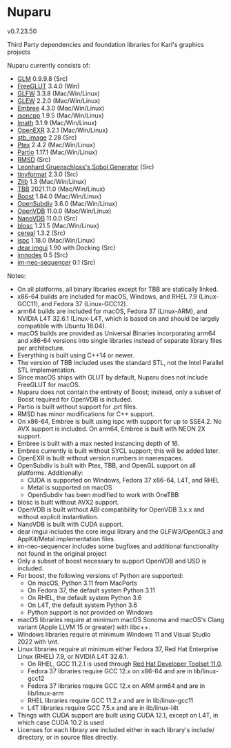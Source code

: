 Nuparu
======

v0.7.23.50

Third Party dependencies and foundation libraries for Karl's graphics projects

Nuparu currently consists of:

* [GLM](http://glm.g-truc.net) 0.9.9.8 (Src)
* [FreeGLUT](http://freeglut.sourceforge.net) 3.4.0 (Win)
* [GLFW](http://www.glfw.org) 3.3.8 (Mac/Win/Linux)
* [GLEW](https://github.com/nigels-com/glew) 2.2.0 (Mac/Win/Linux)
* [Embree](https://embree.github.io) 4.3.0 (Mac/Win/Linux)
* [jsoncpp](https://github.com/open-source-parsers/jsoncpp) 1.9.5 (Mac/Win/Linux)
* [Imath](https://github.com/AcademySoftwareFoundation/Imath) 3.1.9 (Mac/Win/Linux)
* [OpenEXR](https://github.com/AcademySoftwareFoundation/openexr) 3.2.1 (Mac/Win/Linux)
* [stb_image](https://github.com/nothings/stb) 2.28 (Src)
* [Ptex](http://ptex.us) 2.4.2 (Mac/Win/Linux)
* [Partio](https://www.disneyanimation.com/technology/partio.html) 1.17.1 (Mac/Win/Linux)
* [RMSD](http://boscoh.com/code/) (Src)
* [Leonhard Gruenschloss's Sobol Generator](http://gruenschloss.org) (Src)
* [tinyformat](https://github.com/c42f/tinyformat) 2.3.0 (Src)
* [Zlib](https://www.zlib.net) 1.3 (Mac/Win/Linux)
* [TBB](https://www.threadingbuildingblocks.org/) 2021.11.0 (Mac/Win/Linux)
* [Boost](http://www.boost.org) 1.84.0 (Mac/Win/Linux)
* [OpenSubdiv](http://graphics.pixar.com/opensubdiv/docs/intro.html) 3.6.0 (Mac/Win/Linux)
* [OpenVDB](http://www.openvdb.org/) 11.0.0 (Mac/Win/Linux)
* [NanoVDB](http://www.openvdb.org/) 11.0.0 (Src)
* [blosc](https://github.com/Blosc) 1.21.5 (Mac/Win/Linux)
* [cereal](https://uscilab.github.io/cereal/) 1.3.2 (Src)
* [ispc](https://ispc.github.io) 1.18.0 (Mac/Win/Linux)
* [dear imgui](https://github.com/ocornut/imgui) 1.90 with Docking (Src)
* [imnodes](https://github.com/Nelarius/imnodes) 0.5 (Src)
* [im-neo-sequencer](https://gitlab.com/GroGy/im-neo-sequencer) 0.1 (Src)

Notes:

* On all platforms, all binary libraries except for TBB are statically linked.
* x86-64 builds are included for macOS, Windows, and RHEL 7.9 (Linux-GCC11), and Fedora 37 (Linux-GCC12).
* arm64 builds are included for macOS, Fedora 37 (Linux-ARM), and NVIDIA L4T 32.6.1 (Linux-L4T, which is based on and should be largely compatible with Ubuntu 18.04).
* macOS builds are provided as Universal Binaries incorporating arm64 and x86-64 versions into single libraries instead of separate library files per architecture.
* Everything is built using C++14 or newer.
* The version of TBB included uses the standard STL, not the Intel Parallel STL implementation.
* Since macOS ships with GLUT by default, Nuparu does not include FreeGLUT for macOS.
* Nuparu does not contain the entirety of Boost; instead, only a subset of Boost required for OpenVDB is included.
* Partio is built without support for .prt files.
* RMSD has minor modifications for C++ support.
* On x86-64, Embree is built using ispc with support for up to SSE4.2. No AVX support is included. On arm64, Embree is built with NEON 2X support.
* Embree is built with a max nested instancing depth of 16.
* Embree currently is built without SYCL support; this will be added later.
* OpenEXR is built without version numbers in namespaces.
* OpenSubdiv is built with Ptex, TBB, and OpenGL support on all platforms. Additionally:
    * CUDA is supported on Windows, Fedora 37 x86-64, L4T, and RHEL
    * Metal is supported on macOS
    * OpenSubdiv has been modified to work with OneTBB
* blosc is built without AVX2 support.
* OpenVDB is built without ABI compatibility for OpenVDB 3.x.x and without explicit instantiation.
* NanoVDB is built with CUDA support.
* dear imgui includes the core imgui library and the GLFW3/OpenGL3 and AppKit/Metal implementation files.
* im-neo-sequencer includes some bugfixes and additional functionality not found in the original project
* Only a subset of boost necessary to support OpenVDB and USD is included.
* For boost, the following versions of Python are supported:
    * On macOS, Python 3.11 from MacPorts
    * On Fedora 37, the default system Python 3.11
    * On RHEL, the default system Python 3.6
    * On L4T, the default system Python 3.6
    * Python support is not provided on Windows
* macOS libraries require at minimum macOS Sonoma and macOS's Clang variant (Apple LLVM 15 or greater) with libc++.
* Windows libraries require at minimum Windows 11 and Visual Studio 2022 with \mt.
* Linux libraries require at minimum either Fedora 37, Red Hat Enterprise Linux (RHEL) 7.9, or NVIDIA L4T 32.6.1.
    * On RHEL, GCC 11.2.1 is used through [Red Hat Developer Toolset 11.0](https://developers.redhat.com/products/developertoolset/updates/).
    * Fedora 37 libraries require GCC 12.x on x86-64 and are in lib/linux-gcc12
    * Fedora 37 libraries require GCC 12.x on ARM arm64 and are in lib/linux-arm
    * RHEL libraries require GCC 11.2.x and are in lib/linux-gcc11
    * L4T libraries require GCC 7.5.x and are in lib/linux-l4t
* Things with CUDA support are built using CUDA 12.1, except on L4T, in which case CUDA 10.2 is used
* Licenses for each library are included either in each library's include/ directory, or in source files directly.
